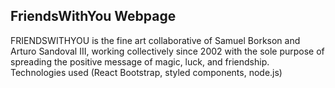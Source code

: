 
## FriendsWithYou Webpage
FRIENDSWITHYOU is the fine art collaborative of Samuel Borkson and Arturo Sandoval III, working collectively since 2002 with the sole purpose of spreading the positive message of magic, luck, and friendship. Technologies used (React Bootstrap, styled components, node.js)
